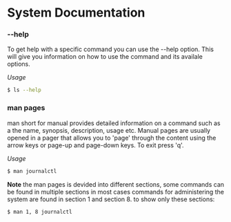 # System Documentation

### --help
To get help with a specific command you can use the --help option. This will 
give you information on how to use the command and its availale options.

*Usage*

```bash
$ ls --help
```


### man pages
man short for manual provides detailed information on a command such as a the 
name, synopsis, description, usage etc. Manual pages are usually opened in a 
pager that allows you to 'page' through the content using the arrow keys or 
page-up and page-down keys. To exit press 'q'.

*Usage*

```bash
$ man journalctl
```

**Note** the man pages is devided into different sections, some commands can 
be found in multiple sections in most cases commands for administering the 
system are found in section 1 and section 8. to show only these sections:

```bash
$ man 1, 8 journalctl
```
```
